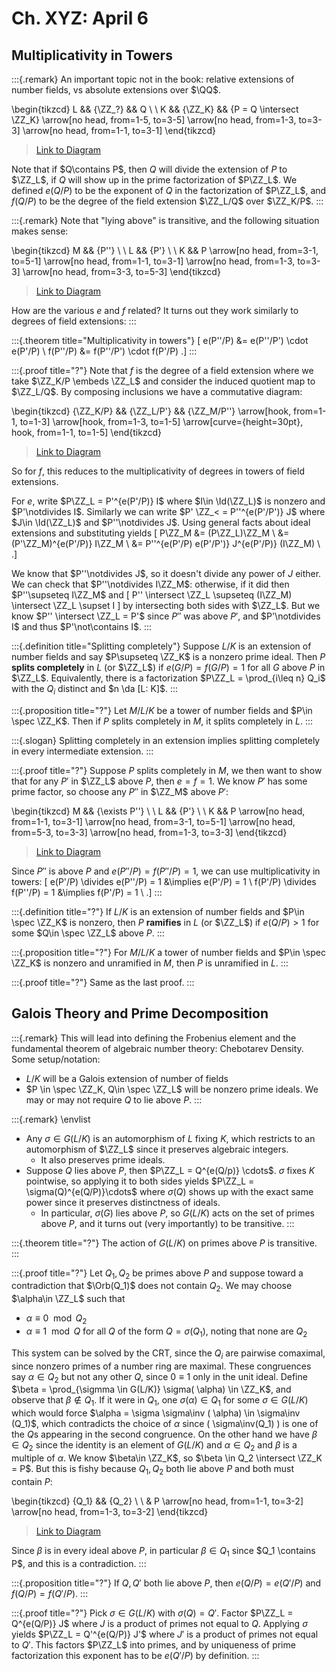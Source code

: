 # Ch. XYZ: April 6 

## Multiplicativity in Towers

:::{.remark}
An important topic not in the book: relative extensions of number fields, vs absolute extensions over $\QQ$.

\begin{tikzcd}
	L && {\ZZ_?} && Q \\
	\\
	K && {\ZZ_K} && {P = Q \intersect \ZZ_K}
	\arrow[no head, from=1-5, to=3-5]
	\arrow[no head, from=1-3, to=3-3]
	\arrow[no head, from=1-1, to=3-1]
\end{tikzcd}

> [Link to Diagram](https://q.uiver.app/?q=WzAsNixbMCwwLCJMIl0sWzAsMiwiSyJdLFsyLDAsIlxcWlpfPyJdLFsyLDIsIlxcWlpfSyJdLFs0LDAsIlEiXSxbNCwyLCJQID0gUSBcXGludGVyc2VjdCBcXFpaX0siXSxbNCw1LCIiLDAseyJzdHlsZSI6eyJoZWFkIjp7Im5hbWUiOiJub25lIn19fV0sWzIsMywiIiwwLHsic3R5bGUiOnsiaGVhZCI6eyJuYW1lIjoibm9uZSJ9fX1dLFswLDEsIiIsMCx7InN0eWxlIjp7ImhlYWQiOnsibmFtZSI6Im5vbmUifX19XV0=)

Note that if $Q\contains P$, then $Q$ will divide the extension of $P$ to $\ZZ_L$, if $Q$ will show up in the prime factorization of $P\ZZ_L$.
We defined $e(Q/P)$ to be the exponent of $Q$ in the factorization of $P\ZZ_L$, and $f(Q/P)$ to be the degree of the field extension $\ZZ_L/Q$ over $\ZZ_K/P$.
:::

:::{.remark}
Note that "lying above" is transitive, and the following situation makes sense:

\begin{tikzcd}
	M && {P''} \\
	\\
	L && {P'} \\
	\\
	K && P
	\arrow[no head, from=3-1, to=5-1]
	\arrow[no head, from=1-1, to=3-1]
	\arrow[no head, from=1-3, to=3-3]
	\arrow[no head, from=3-3, to=5-3]
\end{tikzcd}

> [Link to Diagram](https://q.uiver.app/?q=WzAsNixbMCwyLCJMIl0sWzAsNCwiSyJdLFswLDAsIk0iXSxbMiw0LCJQIl0sWzIsMiwiUCciXSxbMiwwLCJQJyciXSxbMCwxLCIiLDAseyJzdHlsZSI6eyJoZWFkIjp7Im5hbWUiOiJub25lIn19fV0sWzIsMCwiIiwwLHsic3R5bGUiOnsiaGVhZCI6eyJuYW1lIjoibm9uZSJ9fX1dLFs1LDQsIiIsMCx7InN0eWxlIjp7ImhlYWQiOnsibmFtZSI6Im5vbmUifX19XSxbNCwzLCIiLDAseyJzdHlsZSI6eyJoZWFkIjp7Im5hbWUiOiJub25lIn19fV1d)

How are the various $e$ and $f$ related?
It turns out they work similarly to degrees of field extensions:
:::

:::{.theorem title="Multiplicativity in towers"}
\[
e(P''/P) &= e(P''/P') \cdot e(P'/P) \\
f(P''/P) &= f(P''/P') \cdot f(P'/P) 
.\]
:::

:::{.proof title="?"}
Note that $f$ is the degree of a field extension where we take $\ZZ_K/P \embeds \ZZ_L$ and consider the induced quotient map to $\ZZ_L/Q$.
By composing inclusions we have a commutative diagram:

\begin{tikzcd}
	{\ZZ_K/P} && {\ZZ_L/P'} && {\ZZ_M/P''}
	\arrow[hook, from=1-1, to=1-3]
	\arrow[hook, from=1-3, to=1-5]
	\arrow[curve={height=30pt}, hook, from=1-1, to=1-5]
\end{tikzcd}

> [Link to Diagram](https://q.uiver.app/?q=WzAsMyxbMCwwLCJcXFpaX0svUCJdLFsyLDAsIlxcWlpfTC9QJyJdLFs0LDAsIlxcWlpfTS9QJyciXSxbMCwxLCIiLDAseyJzdHlsZSI6eyJ0YWlsIjp7Im5hbWUiOiJob29rIiwic2lkZSI6InRvcCJ9fX1dLFsxLDIsIiIsMCx7InN0eWxlIjp7InRhaWwiOnsibmFtZSI6Imhvb2siLCJzaWRlIjoidG9wIn19fV0sWzAsMiwiIiwyLHsiY3VydmUiOjUsInN0eWxlIjp7InRhaWwiOnsibmFtZSI6Imhvb2siLCJzaWRlIjoidG9wIn19fV1d)

So for $f$, this reduces to the multiplicativity of degrees in towers of field extensions.


For $e$, write $P\ZZ_L = P'^{e(P'/P)} I$ where $I\in \Id(\ZZ_L)$ is nonzero and $P'\notdivides I$.
Similarly we can write $P' \ZZ_< = P''^{e(P'/P')} J$ where $J\in \Id(\ZZ_L)$ and $P''\notdivides J$.
Using general facts about ideal extensions and substituting yields
\[
P\ZZ_M 
&= (P\ZZ_L)\ZZ_M \\
&= (P'\ZZ_M)^{e(P'/P)} I\ZZ_M \\
&= P''^{e(P'/P) e(P'/P')} J^{e(P'/P)} (I\ZZ_M) \\
.\]

We know that $P''\notdivides J$, so it doesn't divide any power of $J$ either.
We can check that $P''\notdivides I\ZZ_M$: otherwise, if it did then $P''\supseteq I\ZZ_M$ and 
\[
P'' \intersect \ZZ_L \supseteq (I\ZZ_M) \intersect \ZZ_L \supset I
\]
by intersecting both sides with $\ZZ_L$.
But we know $P'' \intersect \ZZ_L = P'$ since $P''$ was above $P'$, and $P'\notdivides I$ and thus $P'\not\contains I$.
:::

:::{.definition title="Splitting completely"}
Suppose $L/K$ is an extension of number fields and say $P\supseteq \ZZ_K$ is a nonzero prime ideal.
Then $P$ **splits completely** in $L$ (or $\ZZ_L$) if $e(G/P) = f(G/P) = 1$ for all $G$ above $P$ in $\ZZ_L$.
Equivalently, there is a factorization $P\ZZ_L = \prod_{i\leq n} Q_i$ with the $Q_i$ distinct and $n \da [L: K]$.
:::

:::{.proposition title="?"}
Let $M/L/K$ be a tower of number fields and $P\in \spec \ZZ_K$.
Then if $P$ splits completely in $M$, it splits completely in $L$.
:::

:::{.slogan}
Splitting completely in an extension implies splitting completely in every intermediate extension.
:::

:::{.proof title="?"}
Suppose $P$ splits completely in $M$, we then want to show that for any $P'$ in $\ZZ_L$ above $P$, then $e=f=1$.
We know $P'$ has some prime factor, so choose any $P''$ in $\ZZ_M$ above $P'$:

\begin{tikzcd}
	M && {\exists P''} \\
	\\
	L && {P'} \\
	\\
	K && P
	\arrow[no head, from=1-1, to=3-1]
	\arrow[no head, from=3-1, to=5-1]
	\arrow[no head, from=5-3, to=3-3]
	\arrow[no head, from=1-3, to=3-3]
\end{tikzcd}

> [Link to Diagram](https://q.uiver.app/?q=WzAsNixbMCw0LCJLIl0sWzAsMiwiTCJdLFswLDAsIk0iXSxbMiw0LCJQIl0sWzIsMiwiUCciXSxbMiwwLCJcXGV4aXN0cyBQJyciXSxbMiwxLCIiLDAseyJzdHlsZSI6eyJoZWFkIjp7Im5hbWUiOiJub25lIn19fV0sWzEsMCwiIiwwLHsic3R5bGUiOnsiaGVhZCI6eyJuYW1lIjoibm9uZSJ9fX1dLFszLDQsIiIsMCx7InN0eWxlIjp7ImhlYWQiOnsibmFtZSI6Im5vbmUifX19XSxbNSw0LCIiLDIseyJzdHlsZSI6eyJoZWFkIjp7Im5hbWUiOiJub25lIn19fV1d)

Since $P''$ is above $P$ and $e(P''/P) = f(P''/P) =1$, we can use multiplicativity in towers:
\[
e(P'/P) \divides e(P''/P) = 1 &\implies e(P'/P) = 1 \\
f(P'/P) \divides f(P''/P) = 1 &\implies f(P'/P) = 1 \\
.\]
:::

:::{.definition title="?"}
If $L/K$ is an extension of number fields and $P\in \spec \ZZ_K$ is nonzero, then $P$ **ramifies** in $L$ (or $\ZZ_L$) if $e(Q/P)>1$ for some $Q\in \spec \ZZ_L$ above $P$.
:::

:::{.proposition title="?"}
For $M/L/K$ a tower of number fields and $P\in \spec \ZZ_K$ is nonzero and unramified in $M$, then $P$ is unramified in $L$.
:::

:::{.proof title="?"}
Same as the last proof.
:::

## Galois Theory and Prime Decomposition

:::{.remark}
This will lead into defining the Frobenius element and the fundamental theorem of algebraic number theory: Chebotarev Density.
Some setup/notation:

- $L/K$ will be a Galois extension of number of fields
- $P \in \spec \ZZ_K, Q\in \spec \ZZ_L$ will be nonzero prime ideals.
  We may or may not require $Q$ to lie above $P$.
:::

:::{.remark}
\envlist

- Any $\sigma \in G(L/K)$ is an automorphism of $L$ fixing $K$, which restricts to an automorphism of $\ZZ_L$ since it preserves algebraic integers.
  - It also preserves prime ideals.
- Suppose $Q$ lies above $P$, then $P\ZZ_L = Q^{e(Q/p)} \cdots$.
  $\sigma$ fixes $K$ pointwise, so applying it to both sides yields $P\ZZ_L = \sigma(Q)^{e(Q/P)}\cdots$ where $\sigma(Q)$ shows up with the exact same power since it preserves distinctness of ideals.
  - In particular, $\sigma(G)$ lies above $P$, so $G(L/K)$ acts on the set of primes above $P$, and it turns out (very importantly) to be transitive.
:::

:::{.theorem title="?"}
The action of $G(L/K)$ on primes above $P$ is transitive.
:::

:::{.proof title="?"}
Let $Q_1, Q_2$ be primes above $P$ and suppose toward a contradiction that $\Orb(Q_1)$ does not contain $Q_2$.
We may choose $\alpha\in \ZZ_L$ such that 

- $\alpha \equiv 0 \mod Q_2$
- $\alpha \equiv 1 \mod Q$ for all $Q$ of the form $Q = \sigma(Q_1)$, noting that none are $Q_2$

This system can be solved by the CRT, since the $Q_i$ are pairwise comaximal, since nonzero primes of a number ring are maximal.
These congruences say $\alpha\in Q_2$ but not any other $Q$, since $0\equiv 1$ only in the unit ideal.
Define $\beta = \prod_{\sigmma \in G(L/K)} \sigma( \alpha) \in \ZZ_K$, and observe that $\beta\not\in Q_1$.
If it were in $Q_1$, one $\sigma(\alpha) \in Q_1$ for some $\sigma \in G(L/K)$ which would force $\alpha = \sigma \sigma\inv ( \alpha) \in \sigma\inv (Q_1)$, which contradicts the choice of $\alpha$ since \( \sigma\inv(Q_1) \) is one of the $Q$s appearing in the second congruence.
On the other hand we have $\beta\in Q_2$ since the identity is an element of $G(L/K)$ and $\alpha\in Q_2$ and $\beta$ is a multiple of $\alpha$.
We know $\beta\in \ZZ_K$, so $\beta \in Q_2 \intersect \ZZ_K = P$.
But this is fishy because $Q_1, Q_2$ both lie above $P$ and both must contain $P$:

\begin{tikzcd}
	{Q_1} && {Q_2} \\
	\\
	& P
	\arrow[no head, from=1-1, to=3-2]
	\arrow[no head, from=1-3, to=3-2]
\end{tikzcd}

> [Link to Diagram](https://q.uiver.app/?q=WzAsMyxbMSwyLCJQIl0sWzAsMCwiUV8xIl0sWzIsMCwiUV8yIl0sWzEsMCwiIiwwLHsic3R5bGUiOnsiaGVhZCI6eyJuYW1lIjoibm9uZSJ9fX1dLFsyLDAsIiIsMix7InN0eWxlIjp7ImhlYWQiOnsibmFtZSI6Im5vbmUifX19XV0=)

Since $\beta$ is in every ideal above $P$, in particular $\beta \in Q_1$ since $Q_1 \contains P$, and this is a contradiction.
:::


:::{.proposition title="?"}
If $Q, Q'$ both lie above $P$, then $e(Q/P) = e(Q'/P)$ and $f(Q/P) = f(Q'/P)$.
:::


:::{.proof title="?"}
Pick $\sigma \in G(L/K)$ with $\sigma(Q) = Q'$.
Factor $P\ZZ_L = Q^{e(Q/P)} J$ where $J$ is a product of primes not equal to $Q$.
Applying $\sigma$ yields $P\ZZ_L = Q'^{e(Q/P)} J'$ where $J'$ is a product of primes not equal to $Q'$.
This factors $P\ZZ_L$ into primes, and by uniqueness of prime factorization this exponent has to be $e(Q'/P)$ by definition. 
:::






